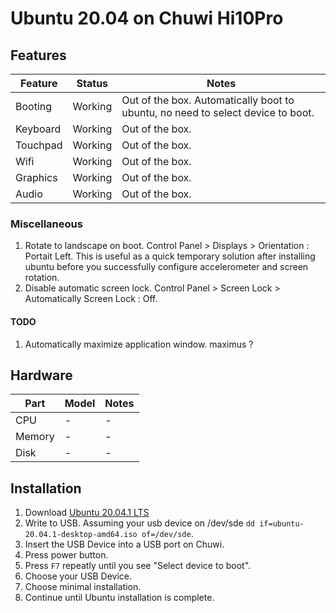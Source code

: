 # Ubuntu 20.04 on Chuwi Hi10Pro

## Features

| Feature | Status | Notes |
|-|-|-|
| Booting | Working | Out of the box. Automatically boot to ubuntu, no need to select device to boot. |
| Keyboard | Working | Out of the box. |
| Touchpad | Working | Out of the box. |
| Wifi | Working | Out of the box. |
| Graphics | Working | Out of the box. |
| Audio | Working | Out of the box. |

### Miscellaneous

 1. Rotate to landscape on boot. Control Panel > Displays > Orientation : Portait Left. This is useful as a quick temporary solution after installing ubuntu before you successfully configure accelerometer and screen rotation.
 2. Disable automatic screen lock. Control Panel > Screen Lock > Automatically  Screen Lock : Off.

#### TODO
 
 1. Automatically maximize application window. maximus ?

## Hardware

| Part | Model | Notes |
|-|-|-|
| CPU | - | - |
| Memory | - | - |
| Disk | - | - |

## Installation

 1. Download [Ubuntu 20.04.1 LTS](https://releases.ubuntu.com/20.04.1/ubuntu-20.04.1-desktop-amd64.iso)
 2. Write to USB. Assuming your usb device on /dev/sde `dd if=ubuntu-20.04.1-desktop-amd64.iso of=/dev/sde`.
 3. Insert the USB Device into a USB port on Chuwi.
 4. Press power button.
 5. Press `F7` repeatly until you see "Select device to boot".
 6. Choose your USB Device.
 7. Choose minimal installation.
 8. Continue until Ubuntu installation is complete.
